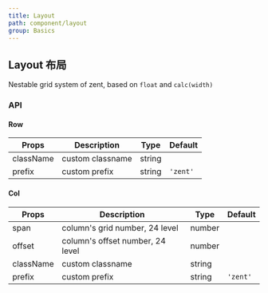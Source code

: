 ```yaml
---
title: Layout
path: component/layout
group: Basics
---
```


## Layout 布局

Nestable grid system of zent, based on `float` and `calc(width)`

### API

#### Row

| Props        | Description     | Type     | Default      |
| --------- | ------ | ------ | -------- |
| className | custom classname | string |          |
| prefix    | custom prefix  | string | `'zent'` |

#### Col

| Props        | Description         | Type     | Default      |
| --------- | ---------- | ------ | -------- |
| span      | column's grid number, 24 level | number |          |
| offset    | column's offset number, 24 level | number |          |
| className | custom classname     | string |          |
| prefix    | custom prefix     | string | `'zent'` |
